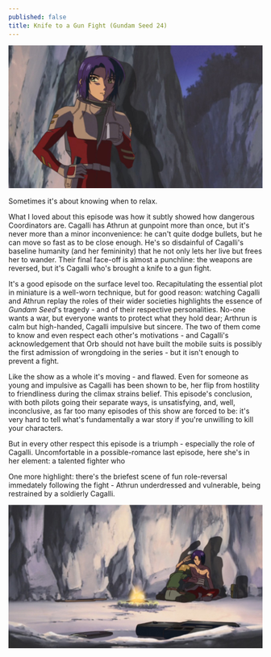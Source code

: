```yaml
---
published: false
title: Knife to a Gun Fight (Gundam Seed 24)
---
```

![](/kgf.jpg)

Sometimes it's about knowing when to relax.

What I loved about this episode was how it subtly showed how dangerous Coordinators are. Cagalli has Athrun at gunpoint more than once, but it's never more than a minor inconvenience: he can't quite dodge bullets, but he can move so fast as to be close enough. He's so disdainful of Cagalli's baseline humanity (and her femininity) that he not only lets her live but frees her to wander. Their final face-off is almost a punchline: the weapons are reversed, but it's Cagalli who's brought a knife to a gun fight.

It's a good episode on the surface level too. Recapitulating the essential plot in miniature is a well-worn technique, but for good reason: watching Cagalli and Athrun replay the roles of their wider societies highlights the essence of *Gundam Seed*'s tragedy - and of their respective personalities. No-one wants a war, but everyone wants to protect what they hold dear; Arthrun is calm but high-handed, Cagalli impulsive but sincere. The two of them come to know and even respect each other's motivations - and Cagalli's acknowledgement that Orb should not have built the mobile suits is possibly the first admission of wrongdoing in the series - but it isn't enough to prevent a fight.

Like the show as a whole it's moving - and flawed. Even for someone as young and impulsive as Cagalli has been shown to be, her flip from hostility to friendliness during the climax strains belief. This episode's conclusion, with both pilots going their separate ways, is unsatisfying, and, well, inconclusive, as far too many episodes of this show are forced to be: it's very hard to tell what's fundamentally a war story if you're unwilling to kill your characters.

But in every other respect this episode is a triumph - especially the role of Cagalli. Uncomfortable in a possible-romance last episode, here she's in her element: a talented fighter who 

One more highlight: there's the briefest scene of fun role-reversal immedately following the fight - Athrun underdressed and vulnerable, being restrained by a soldierly Cagalli.

![](/kgf2.jpg)